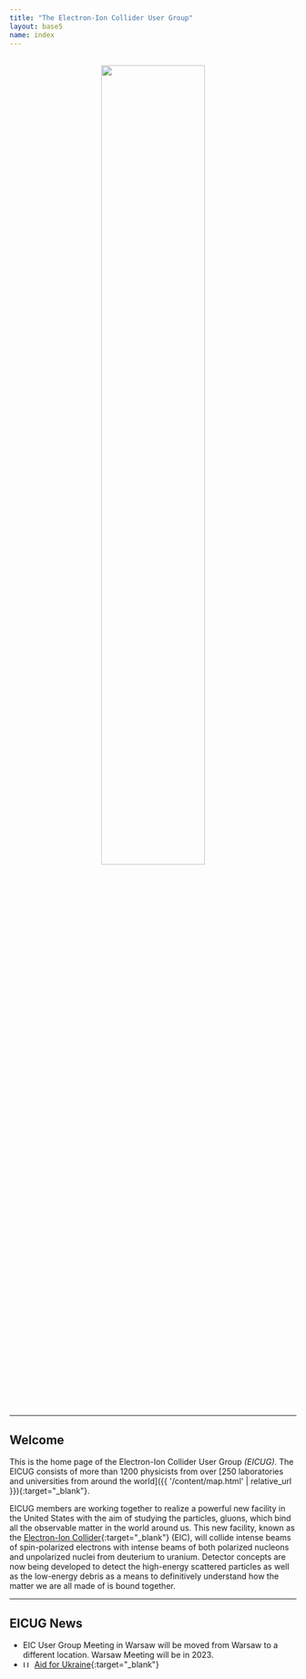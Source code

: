 ```yaml
---
title: "The Electron-Ion Collider User Group"
layout: base5
name: index
---
```


<br/>
<div align="center">
<img src="{{ '/assets/images/site/ion-collision-xparent.png' | relative_url }}" id="grad1" width="60%">
</div>

<!-- br/ -->
<br/>

---

## Welcome

This is the home page of the Electron-Ion Collider User Group *(EICUG)*.
The EICUG consists of more than 1200 physicists from over
[250 laboratories and universities from around the world]({{ '/content/map.html' | relative_url }}){:target="_blank"}.

EICUG members are working together to realize a powerful new facility in the
United States with the aim of studying the particles, gluons, which
bind all the observable matter in the world around us. This new facility, known as the
[Electron-Ion Collider](https://www.bnl.gov/eic/){:target="_blank"} (EIC),
will collide intense beams of spin-polarized electrons with intense
beams of both polarized nucleons and unpolarized nuclei
from deuterium to uranium. Detector concepts are now being
developed to detect the high-energy scattered particles as well
as the low-energy debris as a means to definitively understand
how the matter we are all made of is bound together.
<br/>

---

## EICUG News

* EIC User Group Meeting in Warsaw will be moved from Warsaw to a different location. Warsaw Meeting will be in 2023.
* <img
  src="https://flagcdn.com/16x12/ua.png"
  srcset="https://flagcdn.com/32x24/ua.png 2x,
    https://flagcdn.com/48x36/ua.png 3x"
  width="16"
  height="12"
  alt="Ukraine">&nbsp;[Aid for Ukraine](https://urldefense.com/v3/__https://docs.google.com/document/d/1VXZ0C0_xEEdu7e0TJxGboKTi4ATQpUTpaVc7iMgpJ84/edit?usp=sharing__;!!P4SdNyxKAPE!RQKYXWouWGbP4GB9vtCX9ts9kw6PCZx6NBVgkWT7xfgPP-IRPLtWkuQ6ubi5t_07$){:target="_blank"}

<!-- br/>
<div align="center">
<img src="{{ '/assets/images/site/eic-yr-1.png' | relative_url }}" id="grad1" width="60%">
</div -->

<!-- div align="center"><img src="{{ '/assets/images/site/49899164917_eed03df6ee_w.jpg' | relative_url }}"> </div -->